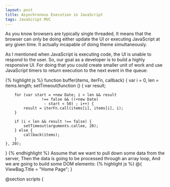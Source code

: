 ```yaml
---
layout: post
title: Asynchronous Execution in JavaScript 
tags: JavaScript MVC
---
```

As you know browsers are typically single threaded, It means that the browser can only be doing either update the UI or executing JavaScript at any given time. It actually incapable of doing theme simultaneously.  


As I mentioned when JavaScript is executing code, the UI is unable to respond to the user. So, our goal as a developer is to build a highly responsive UI. For doing that you could create smaller unit of work and use JavaScript timers to return execution to the next event in the queue:

{% highlight js %}
function buffer(items, iterFn, callback) {
    var i = 0, len = items.length;
    setTimeout(function () {
        var result;

        for (var start = +new Date; i < len && result  
                    !== false && ((+new Date) 
                     - start < 50) ; i++) {
            result = iterFn.call(items[i], items[i], i);
        }

        if (i < len && result !== false) {
            setTimeout(arguments.callee, 20);
        } else {
            callback(items);
        }
    }, 20);
}
{% endhighlight %}
Assume that we want to pull down some data from the server, Then the data is going to be processed through an array loop, And we are going to build some DOM elements:
{% highlight js %}
@{
    ViewBag.Title = "Home Page";
}
<ul></ul>
@section scripts
{
    <script>
        $(document).ready(function () {
            $.get('@Url.Action("Date")', function (result) {
                var html = '';

                buffer(result, function (item) {
                    html += '<li>' + item + '</li>';
                }, function () {
                    $('ul').append(html);
                });
            });
        });
    </script>
}
{% endhighlight %}
Also the action method is like this:
{% highlight csharp %}
public JsonResult Date()
{
    var data = Enumerable.Range(0, 50000);

    return Json(data, JsonRequestBehavior.AllowGet);
}
{% endhighlight %}
The `buffer` method works like a charm but using `setTimeout` is considered to be a bad practice. So that's where the [Web Workers](https://developer.mozilla.org/en-US/docs/Web/API/Web_Workers_API/Using_web_workers) come into play.



###Web Workers
[MDN](https://developer.mozilla.org/en-US/docs/Web/API/Web_Workers_API/Using_web_workers):   

> Web Workers provide a simple means for web content to run scripts in background threads. The worker thread can perform tasks without interfering with the user interface. In addition, they can perform I/O using XMLHttpRequest (although the responseXML and channel attributes are always null). Once created, a worker can send messages to the JavaScript code that created it by posting messages to an event handler specified by that code (and vice versa.) This article provides a detailed introduction to using web workers.

Well, Web Wrokers bring background threading to browsers. It is a best option if you have intense processing that needs to happen in your browser. Since Workers run in another global context so there's a few restrictions that you have to keep in mind, [Here](https://developer.mozilla.org/en-US/docs/Web/API/Web_Workers_API/Functions_and_classes_available_to_workers) you can see the list of functions and classes available to Web Workers. So your favorite JavaScript library may not work with workers.  

So let's rewrite our example with Web Workers:

{% highlight js %}
<ul id="result">Hello</ul>
@section scripts
{
    <script>
        $(function () {
            var _worker;

            _worker = new Worker('@Url.Content("~/Scripts/getData.js")');
            _worker.addEventListener("message", messageHander, false);
            _worker.postMessage("fetch");

            function messageHander(e) {
                $("#result").html(e.data);
            }

        });
    </script>
}
{% endhighlight %}
As you can see I instantiated a worker, Then I setup an event listener for message, So when data comes in from the AJAX call, we will inject the result into html of a container called `result`.   
Here you see the worker:
{% highlight js %}
function messageHandler(e) {
    if (e.data === "fetch") {
        fetch();
    }
}

function fetch() {
    var xmlhttp = new XMLHttpRequest();
    xmlhttp.onreadystatechange = function () {
        if (xmlhttp.readyState == 4 && xmlhttp.status == 200) {

            var html = "";
            var res = JSON.parse(xmlhttp.responseText);
            for (var i = 0; i < res.length; i++) {
                html += '<li>' + res[i] + '</li>';
            }
            postMessage(html);
        }
    }

    xmlhttp.open('GET', '/Home/Date', false);
    xmlhttp.send();
}
addEventListener("message", messageHandler, true);
{% endhighlight %}
Inside the fetch content we used typical AJAX call because in Web Workers you can not use a third-party library it means that there's no access to non-thread safe components, So you have to use a native `XMLHttpRequest` in your worker. Now if you run the code you will see that now that's pretty fast even quite a bit faster than before.  

You can see the sample code [in the GitHub repository](https://github.com/SirwanAfifi/asynchronous-execution-in-js)